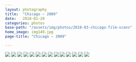 ```yaml
---
layout: photography
title:  "Chicago ~ 2009"
date:   2018-01-20
categories: photos
base-path: "/assets/img/photos/2018-03-chicago-film-scans"
home_image: img149.jpg
page-title: "Chicago ~ 2009"

---
```


<img src="{{ page.base-path }}/img134.jpg" />
<img src="{{ page.base-path }}/img135.jpg" />
<img src="{{ page.base-path }}/img136.jpg" />
<img src="{{ page.base-path }}/img137.jpg" />
<img src="{{ page.base-path }}/img143.jpg" />
<img src="{{ page.base-path }}/img144.jpg" />
<img src="{{ page.base-path }}/img147.jpg" />
<img src="{{ page.base-path }}/img149.jpg" />
<img src="{{ page.base-path }}/img150.jpg" />
<img src="{{ page.base-path }}/img153.jpg" />
<img src="{{ page.base-path }}/img154.jpg" />
<img src="{{ page.base-path }}/img155.jpg" />
<img src="{{ page.base-path }}/img157.jpg" />
<img src="{{ page.base-path }}/img158.jpg" />
